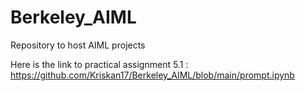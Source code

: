 # Berkeley_AIML
Repository to host AIML projects

 Here is the link to practical assignment 5.1 : https://github.com/Kriskan17/Berkeley_AIML/blob/main/prompt.ipynb

